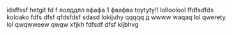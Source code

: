 idsffssf
hetgit fd f 
лолддлл
вфафа
1
фвафва
toytyty!!
lolloolool
ffdfsdfds
koloako
fdfs
dfsf
qfdsfdsf
sdasd
lokijuhy
qqqqq
д
wwww
waqaq
lol
qwerety
lol
qwqwweew
qwqw
xfjkh
fdfsdf
dfsf
kijbhvg
